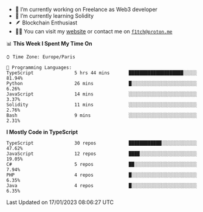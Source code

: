 - 🔭 I’m currently working on Freelance as Web3 developer
- 🌱 I’m currently learning Solidity
- 🪶 Blockchain Enthusiast
- 👨‍💻 You can visit my [website](https://f1tch.xyz) or contact me on [`f1tch@proton.me`](mailto:f1tch@proton.me)

<!--START_SECTION:waka-->
📊 **This Week I Spent My Time On** 

```text
⌚︎ Time Zone: Europe/Paris

💬 Programming Languages: 
TypeScript               5 hrs 44 mins       ████████████████████░░░░░   81.94% 
Python                   26 mins             █░░░░░░░░░░░░░░░░░░░░░░░░   6.26% 
JavaScript               14 mins             ░░░░░░░░░░░░░░░░░░░░░░░░░   3.37% 
Solidity                 11 mins             ░░░░░░░░░░░░░░░░░░░░░░░░░   2.76% 
Bash                     9 mins              ░░░░░░░░░░░░░░░░░░░░░░░░░   2.31%

```

**I Mostly Code in TypeScript** 

```text
TypeScript               30 repos            ████████████░░░░░░░░░░░░░   47.62% 
JavaScript               12 repos            ████░░░░░░░░░░░░░░░░░░░░░   19.05% 
C#                       5 repos             ██░░░░░░░░░░░░░░░░░░░░░░░   7.94% 
PHP                      4 repos             █░░░░░░░░░░░░░░░░░░░░░░░░   6.35% 
Java                     4 repos             █░░░░░░░░░░░░░░░░░░░░░░░░   6.35%

```



 Last Updated on 17/01/2023 08:06:27 UTC
<!--END_SECTION:waka-->
